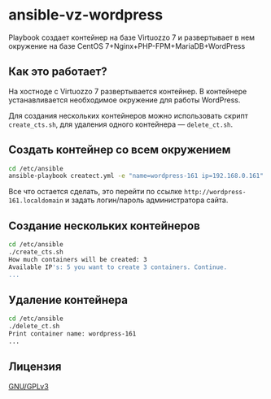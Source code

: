 ansible-vz-wordpress
====================
Playbook создает контейнер на базе Virtuozzo 7 и развертывает в нем окружение на базе CentOS 7+Nginx+PHP-FPM+MariaDB+WordPress

Как это работает?
-----------------
На хостноде с Virtuozzo 7 развертывается контейнер.
В контейнере устанавливается необходимое окружение для работы WordPress.

Для создания нескольких контейнеров можно использовать скрипт `create_cts.sh`, для удаления одного контейнера — `delete_ct.sh`.

Создать контейнер со всем окружением
------------------------------------
```bash
cd /etc/ansible
ansible-playbook createct.yml -e "name=wordpress-161 ip=192.168.0.161"
```
Все что остается сделать, это перейти по ссылке `http://wordpress-161.localdomain` и задать логин/пароль администратора сайта.

Создание нескольких контейнеров
-------------------------------
```bash
cd /etc/ansible
./create_cts.sh
How much containers will be created: 3
Available IP's: 5 you want to create 3 containers. Continue.
...
```

Удаление контейнера
-------------------
```bash
cd /etc/ansible
./delete_ct.sh
Print container name: wordpress-161
...
```

Лицензия
--------
[GNU/GPLv3](http://www.gnu.org/licenses/gpl)

